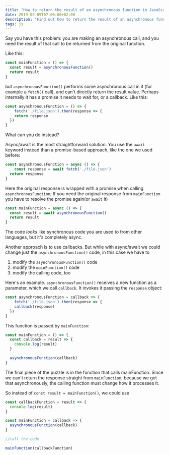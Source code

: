 ```yaml
---
title: "How to return the result of an asynchronous function in JavaScript"
date: 2019-09-09T07:00:00+02:00
description: "Find out how to return the result of an asynchronous function, promise based or callback based, using JavaScript"
tags: js
---
```


Say you have this problem: you are making an asynchronous call, and you need the result of that call to be returned from the original function.

Like this:

```js
const mainFunction = () => {
  const result = asynchronousFunction()
  return result
}
```

but `asynchronousFunction()` performs some asynchronous call in it (for example a `fetch()` call), and can't directly return the result value. Perhaps internally it has a promise it needs to wait for, or a callback. Like this:

```js
const asynchronousFunction = () => {
	fetch('./file.json').then(response => {
    return response
  })
}
```

What can you do instead?

Async/await is the most straightforward solution. You use the `await` keyword instead than a promise-based approach, like the one we used before:


```js
const asynchronousFunction = async () => {
	const response = await fetch('./file.json')
  return response
}
```
Here the original response is wrapped with a promise when calling `asynchronousFunction`;
If you need the original response from `mainFunction` you have to resolve the promise again(or `await` it)

```js
const mainFunction = async () => {
  const result = await asynchronousFunction()
  return result 
}
```

The code _looks_ like synchronous code you are used to from other languages, but it's completely async.

Another approach is to use callbacks. But while with async/await we could change just the `asynchronousFunction()` code, in this case we have to

1. modify the `asynchronousFunction()` code
2. modify the `mainFunction()` code
3. modify the calling code, too

Here's an example. `asynchronousFunction()` receives a new function as a parameter, which we call `callback`. It invokes it passing the `response` object:

```js
const asynchronousFunction = callback => {
	fetch('./file.json').then(response => {
    callback(response)
  })
}
```

This function is passed by `mainFunction`:

```js
const mainFunction = () => {
  const callback = result => {
    console.log(result)
  }

  asynchronousFunction(callback)
}
```

The final piece of the puzzle is in the function that calls mainFunction. Since we can't return the response straight from `mainFunction`, because we get that asynchronously, the calling function must change how it processes it.

So instead of `const result = mainFunction()`, we could use



```js
const callbackFunction = result => {
  console.log(result)
}

const mainFunction = callback => {
  asynchronousFunction(callback)
}

//call the code

mainFunction(callbackFunction)
```
